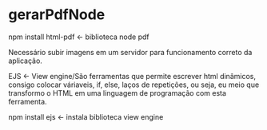 # gerarPdfNode

npm install html-pdf <- biblioteca node pdf

Necessário subir imagens em um servidor para funcionamento correto da aplicação.

EJS <- View engine/São ferramentas que permite escrever html dinâmicos, consigo colocar váriaveis, if, else, laços de repetições, ou seja, eu meio que transformo o HTML em uma linguagem de programação com esta ferramenta.

npm install ejs <- instala biblioteca view engine
